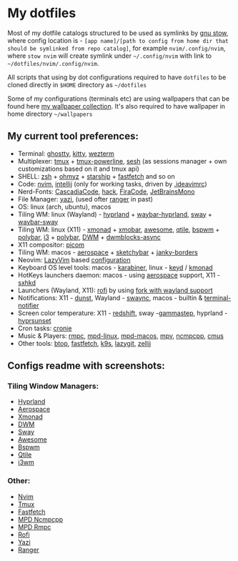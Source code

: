 # My dotfiles

Most of my dotfile catalogs structured to be used as symlinks by [gnu stow](https://www.gnu.org/software/stow/), where config location is - `[app name]/[path to config from home dir that should be symlinked from repo catalog]`, for example `nvim/.config/nvim`,
where `stow nvim` will create symlink under `~/.config/nvim` with link to
`~/dotfiles/nvim/.config/nvim`.

All scripts that using by dot configurations required to have `dotfiles` to be cloned directly in `$HOME` directory as `~/dotfiles`

Some of my configurations (terminals etc) are using wallpapers that can be found here [my wallpaper collection](https://gitlab.com/Serhii.Dudar1/wallpapers).
It's also required to have wallpaper in home directory `~/wallpapers`

## My current tool preferences:
- Terminal: [ghostty](ghostty/.config/ghostty), [kitty](kitty/.config/kitty), [wezterm](wezterm/.config/wezterm)
- Multiplexer: [tmux](tmux) + [tmux-powerline](tmux-powerline/.config/tmux-powerline), [sesh](https://github.com/joshmedeski/sesh) (as sessions manager + own customizations based on it and tmux api)
- SHELL: [zsh](zsh) + [ohmyz](https://ohmyz.sh/) + [starship](starship/.config/starship.toml) + [fastfetch](fastfetch/.config/fastfetch) and so on
- Code: [nvim](nvim/.config/nvim), [intellij](idea/.ideavimrc) (only for working tasks, driven by [.ideavimrc](idea/.ideavimrc))
- Nerd-Fonts: [CascadiaCode](https://www.programmingfonts.org/#cascadia-code), [hack](https://www.programmingfonts.org/#hack), [FiraCode](https://www.programmingfonts.org/#firacode), [JetBrainsMono](https://www.programmingfonts.org/#jetbrainsmono)
- File Manager: [yazi](yazi/.config/yazi), (used ofter [ranger](ranger/.config/ranger) in past)
- OS: linux (arch, ubuntu), macos
- Tiling WM: linux (Wayland) - [hyprland](hyprland) + [waybar-hyprland](waybar/.config/waybar/hyprland-config.jsonc), [sway](sway/.config/sway) + [waybar-sway](waybar/.config/waybar/sway-config.jsonc) 
- Tiling WM: linux (X11) - [xmonad](xmonad/.config/xmonad) + [xmobar](xmobar/.config/xmobar), [awesome](awesome/.config/awesome), [qtile](qtile/.config/qtile), [bspwm](bspwm/.config/bspwm) + [polybar](polybar/.config/polybar), [i3](i3/.config/i3) + [polybar](polybar/.config/polybar), [DWM](https://github.com/sergii-dudar/my-dwm) + [dwmblocks-async](suckless/dwmblocks-async)
- X11 compositor: [picom](picom/.config/picom)
- Tiling WM: macos - [aerospace](aerospace/.config/aerospace) + [sketchybar](sketchybar/.config/sketchybar) + [janky-borders](janky-borders/.config/borders)
- Neovim: [LazyVim](https://www.lazyvim.org/) based [configuration](nvim/.config)
- Keyboard OS level tools: macos - [karabiner](karabiner/.config/karabiner), linux - [keyd](nonhome/keyd) / [kmonad](nonhome/kmonad)
- HotKeys launchers daemon: macos - using [aerospace](aerospace/.config/aerospace) support, X11 - [sxhkd](sxhkd/.config/sxhkd)
- Launchers (Wayland, X11): [rofi](rofi/.config/rofi) by using [fork with wayland support](https://github.com/in0ni/rofi-wayland)
- Notifications: X11 - [dunst](dunst/.config/dunst), Wayland - [swaync](swaync/.config/swaync), macos - builtin & [terminal-notifier](https://github.com/julienXX/terminal-notifier)
- Screen color temperature: X11 - [redshift](redshift/.config/redshift), sway -[gammastep](gammastep/.config/gammastep), hyprland - [hyprsunset](hyprland/hypr/scripts/hyprsunset.runner)  
- Cron tasks: [cronie](cron) 
- Music & Players: [rmpc](mpd-config/rmpc), [mpd-linux](mpd-config/mpd), [mpd-macos](mpd-config/mpd-osx), [mpv](mpv/.config/mpv), [ncmpcpp](mpd-config/ncmpcpp), [cmus](cmus/.config/cmus)
- Other tools: [btop](btop/.config/btop), [fastfetch](fastfetch/.config/fastfetch), [k9s](k9s/.config/k9s), [lazygit](lazygit/.config/lazygit), [zellij](zellij/.config/zellij)

## Configs readme with screenshots:

### Tiling Window Managers:
- [Hyprland](hyprland/README.md)
- [Aerospace](aerospace/.config/aerospace/README.md) 
- [Xmonad](xmonad/.config/xmonad/README.md)
- [DWM](suckless/DWM_README.md)
- [Sway](sway/.config/sway/README.md)
- [Awesome](awesome/.config/awesome/README.md) 
- [Bspwm](bspwm/.config/bspwm/README.md)
- [Qtile](qtile/.config/qtile/README.md)
- [i3wm](i3/.config/i3/README.md)

### Other:
- [Nvim](nvim/.config/README.md)
- [Tmux](tmux/README.md)
- [Fastfetch](fastfetch/.config/fastfetch/README.md)
- [MPD Ncmpcpp](mpd-config/ncmpcpp/README.md)
- [MPD Rmpc](mpd-config/rmpc/README.md)
- [Rofi](rofi/.config/rofi/README.md)
- [Yazi](yazi/.config/yazi/README.md)
- [Ranger](ranger/.config/ranger/README.md)
